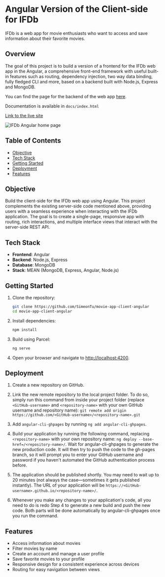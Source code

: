 # Angular Version of the Client-side for IFDb

IFDb is a web app for movie enthusiasts who want to access and save information about their favorite movies.

## Overview

The goal of this project is to build a version of a frontend for the IFDb web app in the Angular, a comprehensive front-end framework with useful built-in features such as routing, dependency injection, two way data binding, fully fledged CLI and more, based on a backend built with Node.js, Express and MongoDB.

You can find the page for the backend of the web app [here](https://github.com/SimeonTu/movie-app).

Documentation is available in ```docs/index.html```

[Link to the live site](https://simeontu.github.io/movie-app-client-angular/)

![IFDb Angular home page](https://i.imgur.com/739nkeo.png)

## Table of Contents

- [Objective](#objective)
- [Tech Stack](#tech-stack)
- [Getting Started](#getting-started)
- [Deployment](#deployment)
- [Features](#features)

## Objective

Build the client-side for the IFDb web app using Angular. This project complements the existing server-side code mentioned above, providing users with a seamless experience when interacting with the IFDb application. The goal is to create a single-page, responsive app with routing, rich interactions, and multiple interface views that interact with the server-side REST API.

## Tech Stack

- **Frontend**: Angular
- **Backend**: Node.js, Express
- **Database**: MongoDB
- **Stack**: MEAN (MongoDB, Express, Angular, Node.js)

## Getting Started

1. Clone the repository:

   ```bash
   git clone https://github.com/SimeonTu/movie-app-client-angular
   cd movie-app-client-angular
   ```

2. Install dependencies:

   ```bash
   npm install
   ```

3. Build using Parcel:

   ```bash
   ng serve
   ```

4. Open your browser and navigate to [http://localhost:4200](http://localhost:4200).

## Deployment

1. Create a new repository on GitHub.

2. Link the new remote repository to the local project folder. To do so, simply run this command from inside your project folder (replace ```<GitHub-username>``` and ```<repository-name>``` with your own GitHub username and repository name): ```git remote add origin https://github.com/<GitHub-username>/<repository-name>.git```

3. Add ```angular-cli-ghpages``` by running ```ng add angular-cli-ghpages```.

4. Build your application by running the following command, replacing ```<repository-name>``` with your own repository name: ```ng deploy --base-href=/<repository-name>/```.
Wait for angular-cli-ghpages to generate the new production code. It will then try to push the code to the gh-pages branch, so it will prompt you to enter your GitHub username and password if you haven't automated the GitHub authentication process before.

5. The application should be published shortly. You may need to wait up to 20 minutes (not always the case—sometimes it gets published instantly). The URL of your application will be ```https://<GitHub-username>.github.io/<repository-name>/```.

6. Whenever you make any changes to your application's code, all you need to do is redo Step 4 to generate a new build and push the new code. Both parts will be done automatically by angular-cli-ghpages once you run the command.

## Features

- Access information about movies
- Filter movies by name
- Create an account and manage a user profile
- Save favorite movies to your profile
- Responsive design for a consistent experience across devices
- Routing for easy navigation between views
